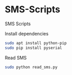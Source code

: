 # SMS-Scripts
SMS Scripts

Install dependencies

```bash
sudo apt install python-pip
sudo pip install pyserial
```

Read SMS

```bash
sudo python read_sms.py
```